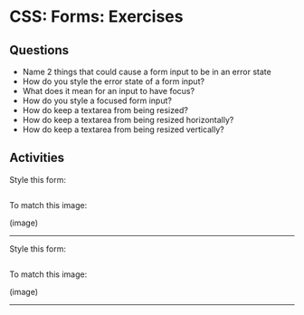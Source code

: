 # CSS: Forms: Exercises

## Questions

* Name 2 things that could cause a form input to be in an error state
* How do you style the error state of a form input?
* What does it mean for an input to have focus?
* How do you style a focused form input?
* How do keep a textarea from being resized?
* How do keep a textarea from being resized horizontally?
* How do keep a textarea from being resized vertically?

## Activities

Style this form:

```html
```

To match this image:

(image)

---

Style this form:

```html
```

To match this image:

(image)

---
